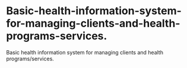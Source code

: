 # Basic-health-information-system-for-managing-clients-and-health-programs-services.
Basic health information system for managing clients and health programs/services.
